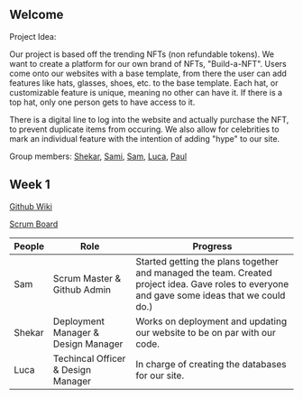 ## Welcome
Project Idea: 

Our project is based off the trending NFTs (non refundable tokens). We want to create a platform for our own brand of NFTs, "Build-a-NFT". Users come onto our websites with a base template, from there the user can add features like hats, glasses, shoes, etc. to the base template. Each hat, or customizable feature is unique, meaning no other can have it. If there is a top hat, only one person gets to have access to it. 

There is a digital line to log into the website and actually purchase the NFT, to prevent duplicate items from occuring. We also allow for celebrities to mark an individual feature with the intention of adding "hype" to our site. 



Group members: [Shekar](https://github.com/shekark642), [Sami](https://github.com/shekark642), [Sam](https://github.com/shekark642), [Luca](https://github.com/shekark642), [Paul](https://github.com/shekark642)


## Week 1

[Github Wiki](https://shekark642.github.io/M221p2-roopies/)

[Scrum Board](https://github.com/shekark642/M221p2-roopies/projects/1)


People | Role | Progress |
-------------  | -------------- | -------------- |
Sam  | Scrum Master & Github Admin| Started getting the plans together and managed the team. Created project idea. Gave roles to everyone and gave some ideas that we could do.) |
Shekar   | Deployment Manager & Design Manager|  Works on deployment and updating our website to be on par with our code. 
Luca   | Techincal Officer & Design Manager | In charge of creating the databases for our site. 
